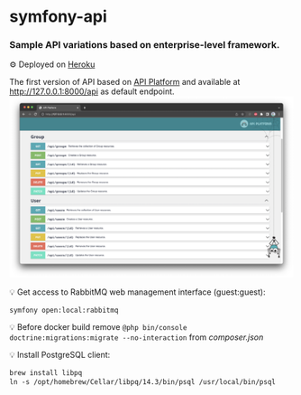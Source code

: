 # symfony-api

### Sample API variations based on enterprise-level framework.

⚙️ Deployed on <a href="https://oleksiivelychkosymfonyapi.herokuapp.com/api">Heroku</a>

The first version of API based on <a href="https://api-platform.com/">API Platform</a>
and available at http://127.0.0.1:8000/api as default endpoint.
![API Platform](public/screens/api-platform.png)

💡 Get access to RabbitMQ web management interface (guest:guest):
```
symfony open:local:rabbitmq
```

💡 Before docker build remove `@php bin/console doctrine:migrations:migrate --no-interaction` from _composer.json_

💡 Install PostgreSQL client:
```
brew install libpq
ln -s /opt/homebrew/Cellar/libpq/14.3/bin/psql /usr/local/bin/psql
```
